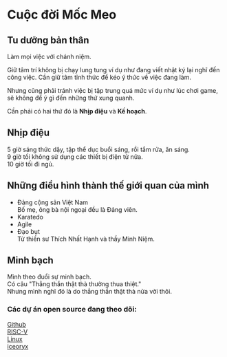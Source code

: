 # Cuộc đời Mốc Meo
## Tu dưỡng bản thân
Làm mọi việc với chánh niệm.

Giữ tâm trí không bị chạy lung tung ví dụ như đang viết nhật ký lại nghĩ đến công việc. Cần giữ tâm tỉnh thức để kéo ý thức về việc đang làm.

Nhưng cũng phải tránh việc bị tập trung quá mức ví dụ như lúc chơi game, sẽ không để ý gì đến những thứ xung quanh.

Cần phải có hai thứ đó là **Nhịp điệu** và **Kế hoạch**.

## Nhịp điệu
5 giờ sáng thức dậy, tập thể dục buổi sáng, rồi tắm rửa, ăn sáng.  
9 giờ tối không sử dụng các thiết bị điện tử nữa.  
10 giờ tối đi ngủ.

## Những điều hình thành thế giới quan của mình
* Đảng cộng sản Việt Nam  
Bố mẹ, ông bà nội ngoại đều là Đảng viên.
* Karatedo
* Agile
* Đạo bụt  
Từ thiền sư Thích Nhất Hạnh và thầy Minh Niệm.

## Minh bạch
Mình theo đuổi sự minh bạch.  
Có câu "Thẳng thắn thật thà thường thua thiệt."  
Nhưng mình nghĩ đó là do thẳng thắn thật thà nửa vời thôi.

### Các dự án open source đang theo dõi:  
[Github](https://github.com/github)  
[RISC-V](https://github.com/riscv)  
[Linux](https://github.com/torvalds/linux)  
[iceoryx](https://github.com/eclipse-iceoryx/iceoryx)  
